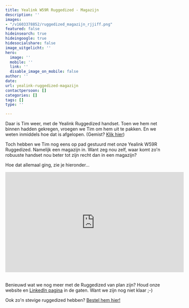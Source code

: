 ```yaml
---
title: Yealink W59R Ruggedized - Magazijn
description: ''
images:
- "/v1603378852/ruggedized_magazijn_rjjiff.png"
featured: false
hideinsearch: true
hideingoogle: true
hidesocialshare: false
image_uitgelicht: ''
hero:
  image: ''
  mobile: ''
  link: ''
  disable_image_on_mobile: false
author: ''
date: 
url: yealink-ruggedized-magazijn
contactpersoon: []
categories: []
tags: []
type: ''

---
```

Daar is Tim weer, met de Yealink Ruggedized handset. Toen we hem net binnen hadden gekregen, vroegen we Tim om hem uit te pakken. En we weten inmiddels hoe dat is afgelopen. (Gemist? <a href="https://www.youtube.com/watch?v=div51k3mweM" target="blank">Klik hier</a>)

Toch hebben we Tim nog eens op pad gestuurd met onze Yealink W59R Ruggedized. Namelijk een magazijn in. Want zeg nou zelf, waar komt zo'n robuuste handset nou beter tot zijn recht dan in een magazijn? 

Hoe dat allemaal ging, zie je hieronder...

<iframe width="560" height="315" src="https://www.youtube.com/embed/SWkrvjJ0XFM" frameborder="0" allow="accelerometer; autoplay; clipboard-write; encrypted-media; gyroscope; picture-in-picture" allowfullscreen></iframe><br><br>

Benieuwd wat we nog meer met de Ruggedized van plan zijn? Houd onze website en <a href="https://www.linkedin.com/company/callvoip-telefonie/" target="blank">LinkedIn pagina</a> in de gaten. Want we zijn nog niet klaar ;-)

Ook zo'n stevige ruggedized hebben? <a href="https://callvoip.shop/multicell-oplossingen/1053-yealink-w59r-ruggedized-hd-ip-dect-handset.html" class="button">Bestel hem hier!</a>
